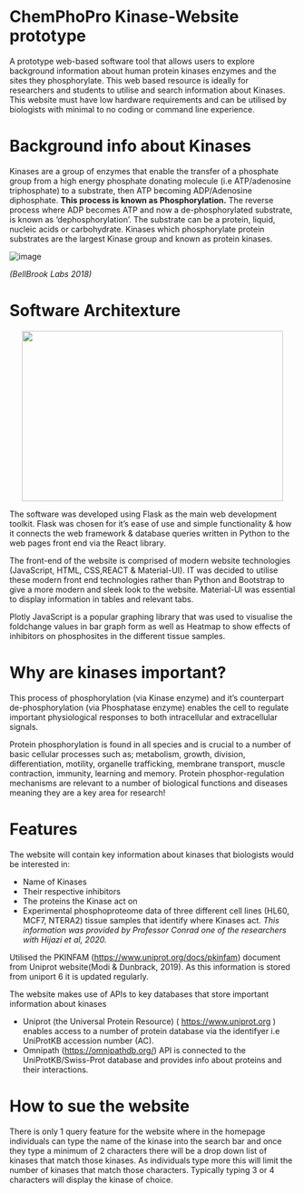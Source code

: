 # ChemPhoPro Kinase-Website prototype 
A prototype web-based software tool that allows users to explore background information about human protein kinases enzymes and the sites they phosphorylate.
This web based resource is ideally for researchers and students to utilise and search information about Kinases. This website must have low hardware requirements and can be utilised by biologists with minimal to no coding or command line experience.

# Background info about Kinases
Kinases are a group of enzymes that enable the transfer of a phosphate group from a high energy phosphate donating molecule (i.e ATP/adenosine triphosphate) to a substrate, then  ATP becoming ADP/Adenosine diphosphate. **This process is known as Phosphorylation.** The reverse process where ADP becomes ATP and now a de-phosphorylated substrate, is known as ‘dephosphorylation’. The substrate can be a protein, liquid, nucleic acids or carbohydrate. Kinases which phosphorylate protein substrates are the largest Kinase group and known as protein kinases.

![image](https://user-images.githubusercontent.com/59238194/140041805-c72ce54f-1369-4176-a6a6-5bda5238cdfd.png)

*(BellBrook Labs 2018)*

# Software Architexture 

<p align="center">
  <img width="460" height="300" src="Software_Architexture.pdf">
</p>


The software was developed using Flask as the main web development toolkit. Flask was chosen for it’s ease of use and simple functionality & how it connects the web framework & database queries written in Python to the web pages front end via the React library.



The front-end of the website is comprised of modern website technologies (JavaScript, HTML, CSS,REACT & Material-UI). IT was decided to utilise these modern front end technologies rather than Python and Bootstrap to give a more modern and sleek look to the website. Material-UI was essential to display information in tables and relevant tabs.

Plotly JavaScript is a popular graphing library that was used to visualise the foldchange values in bar graph form as well as Heatmap to show effects of inhibitors on phosphosites in the different tissue samples.

# Why are kinases important?
This process of phosphorylation (via Kinase enzyme) and it’s counterpart de-phosphorylation (via Phosphatase enzyme) enables the cell to regulate important physiological responses to both intracellular and extracellular signals.

Protein phosphorylation is found in all species and is crucial to a number of basic cellular processes such as; metabolism, growth, division, differentiation, motility, organelle trafficking, membrane transport, muscle contraction, immunity, learning and memory. Protein phosphor-regulation mechanisms are relevant to a number of biological functions and diseases meaning they are a key area for research!

# Features

The website will contain key information about kinases that biologists would be interested in:
- Name of Kinases
- Their respective inhibitors
- The proteins the Kinase act on
- Experimental phosphoproteome data of three different cell lines (HL60, MCF7, NTERA2) tissue samples that identify where Kinases act.
*This information was provided by Professor Conrad one of the researchers with Hijazi et al, 2020.*

Utilised the PKINFAM (https://www.uniprot.org/docs/pkinfam) document from Uniprot website(Modi & Dunbrack, 2019). As this information is stored from uniport
   6
it is updated regularly. 

The website makes use of APIs to key databases that store important information about kinases
- Uniprot (the Universal Protein Resource) ( https://www.uniprot.org ) enables access to a number of protein database via the identifyer i.e UniProtKB accession number (AC).
- Omnipath (https://omnipathdb.org/) API  is connected to the UniProtKB/Swiss-Prot database and provides info about proteins and their interactions.

# How to sue the website
There is only 1 query feature for the website where in the homepage individuals can type the name of the kinase into the search bar and once they type a minimum of 2 characters there will be a drop down list of kinases that match those kinases. As individuals type more this will limit the number of kinases that match those characters. Typically typing 3 or 4 characters will display the kinase of choice.


